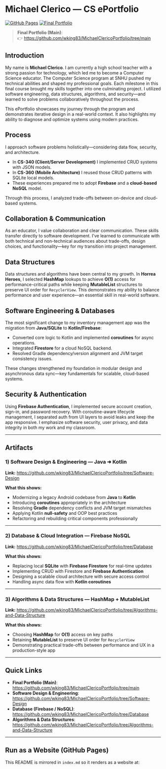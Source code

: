 # Michael Clerico — CS ePortfolio

[![GitHub Pages](https://img.shields.io/badge/View-Website-2ea44f)](https://wking83.github.io/MichaelClericoPortfolio/)
[![Final Portfolio](https://img.shields.io/badge/Final%20Portfolio-Main%20Branch-blue)](https://github.com/wking83/MichaelClericoPortfolio/tree/main)

> **Final Portfolio (Main)**:  
> 👉 https://github.com/wking83/MichaelClericoPortfolio/tree/main

## Introduction
My name is **Michael Clerico**. I am currently a high school teacher with a strong passion for technology, which led me to become a Computer Science educator. The Computer Science program at SNHU pushed my technical abilities and shaped my professional goals. Each milestone in this final course brought my skills together into one culminating project. I utilized software engineering, data structures, algorithms, and security—and learned to solve problems collaboratively throughout the process.  

This ePortfolio showcases my journey through the program and demonstrates iterative design in a real-world context. It also highlights my ability to diagnose and optimize systems using modern practices.

## Process
I approach software problems holistically—considering data flow, security, and architecture.  
- In **CS-340 (Client/Server Development)** I implemented CRUD systems with JSON models.  
- In **CS-360 (Mobile Architecture)** I reused those CRUD patterns with SQLite local models.  
- These experiences prepared me to adopt **Firebase** and a **cloud-based NoSQL** model.

Through this process, I analyzed trade-offs between on-device and cloud-based systems.

## Collaboration & Communication
As an educator, I value collaboration and clear communication. These skills transfer directly to software development. I’ve learned to communicate with both technical and non-technical audiences about trade-offs, design choices, and functionality—key for my transition into project management.

## Data Structures
Data structures and algorithms have been central to my growth. In **Horrea Heroes**, I selected **HashMap** lookups to achieve **O(1)** access for performance-critical paths while keeping **MutableList** structures to preserve UI order for `RecyclerView`. This demonstrates my ability to balance performance and user experience—an essential skill in real-world software.

## Software Engineering & Databases
The most significant change to my inventory management app was the migration from **Java/SQLite** to **Kotlin/Firebase**:
- Converted core logic to Kotlin and implemented **coroutines** for async operations.
- Integrated **Firestore** for a cloud NoSQL backend.
- Resolved Gradle dependency/version alignment and JVM target consistency issues.

These changes strengthened my foundation in modular design and asynchronous data sync—key fundamentals for scalable, cloud-based systems.

## Security & Authentication
Using **Firebase Authentication**, I implemented secure account creation, sign-in, and password recovery. With coroutine-aware lifecycle management, I separated auth from UI layers to avoid leaks and keep the app responsive. I emphasize software security, user privacy, and data integrity in both my work and my classroom.

---

## Artifacts

### 1) Software Design & Engineering — Java ➜ Kotlin
**Link:** https://github.com/wking83/MichaelClericoPortfolio/tree/Software-Design

**What this shows:**  
- Modernizing a legacy Android codebase from **Java** to **Kotlin**  
- Introducing **coroutines** appropriately in the architecture  
- Resolving **Gradle** dependency conflicts and JVM target mismatches  
- Applying Kotlin **null-safety** and OOP best practices  
- Refactoring and rebuilding critical components professionally

---

### 2) Database & Cloud Integration — Firebase NoSQL
**Link:** https://github.com/wking83/MichaelClericoPortfolio/tree/Database

**What this shows:**  
- Replacing local **SQLite** with **Firebase Firestore** for real-time updates  
- Implementing CRUD with Firestore and **Firebase Authentication**  
- Designing a scalable cloud architecture with secure access control  
- Handling async data flow with **Kotlin coroutines**

---

### 3) Algorithms & Data Structures — HashMap + MutableList
**Link:** https://github.com/wking83/MichaelClericoPortfolio/tree/Algorithms-and-Data-Structure

**What this shows:**  
- Choosing **HashMap** for **O(1)** access on key paths  
- Retaining **MutableList** to preserve UI order for `RecyclerView`  
- Demonstrating practical trade-offs between performance and UX in a production-style app

---

## Quick Links
- **Final Portfolio (Main)**: https://github.com/wking83/MichaelClericoPortfolio/tree/main  
- **Software Design & Engineering**: https://github.com/wking83/MichaelClericoPortfolio/tree/Software-Design  
- **Database (Firebase / NoSQL)**: https://github.com/wking83/MichaelClericoPortfolio/tree/Database  
- **Algorithms & Data Structures**: https://github.com/wking83/MichaelClericoPortfolio/tree/Algorithms-and-Data-Structure

---

## Run as a Website (GitHub Pages)
This README is mirrored in `index.md` so it renders as a website at:
